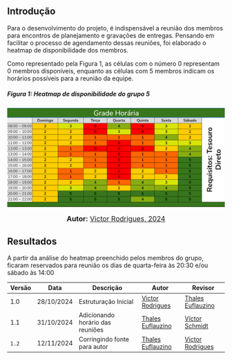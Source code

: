 ## Introdução

Para o desenvolvimento do projeto, é indispensável a reunião dos membros para encontros de planejamento e gravações de entregas. Pensando em facilitar o processo de agendamento dessas reuniões, foi elaborado o heatmap de disponibilidade dos membros.

Como representado pela Figura 1, as células com o número 0 representam 0 membros disponíveis, enquanto as células com 5 membros indicam os horários possíveis para a reunião da equipe.

##### Figura 1: Heatmap de disponibilidade do grupo 5

![heatmap](../assets/heatmap.png)

<div>
<font size="3"><p style="text-align: center"><b>Autor:</b> <a href="https://www.github.com/ViictorHugoo">Victor Rodrigues, 2024</a></font></p>
</div>


## Resultados

A partir da análise do heatmap preenchido pelos membros do grupo, ficaram reservados para reunião os dias de quarta-feira às 20:30 e/ou sábado às 14:00

| Versão | Data | Descrição | Autor | Revisor |
| ------ | ---------- | --------- | --------- | --------------------- |
| 1.0 | 28/10/2024 | Estruturação Inicial | [Victor Rodrigues](https://github.com/ViictorHugoo)| [Thales Euflauzino](https://github.com/thaleseuflauzino) |
| 1.1 | 31/10/2024 | Adicionando horário das reuniões | [Thales Euflauzino](https://github.com/thaleseuflauzino) |  [Víctor Schmidt](https://github.com/moonshinerd)  |
| `1.2` | 12/11/2024  | Corringindo fonte para autor | [Thales Euflauzino](https://github.com/thaleseuflauzino) | [Victor Rodrigues](https://github.com/ViictorHugoo) |
